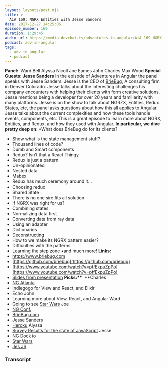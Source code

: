 ```yaml
---
layout: layouts/post.njk
title: >
  AiA 169: NGRX Entities with Jesse Sanders
date: 2017-12-27 14:25:06
episode_number: 169
duration: 1:29:45
audio_url: https://media.devchat.tv/adventures-in-angular/AiA_169_NGRX_Entities_with_Jesse_Sanders.mp3
podcast: adv-in-angular
tags:
  - adv_in_angular
  - podcast
---
```


**Panel:&nbsp;** Ward Bell Alyssa Nicoll Joe Eames John Charles Max Wood **Special Guests: Jesse Sanders** In the episode of Adventures in Angular the panel speaks with Jesse Sanders. Jesse is the CEO of [BrieBug](https://www.briebug.com), A consulting firm in Denver Colorado. Jesse talks about the interesting challenges his company encounters with helping their clients with form creative solutions. Jesse mentions being a developer for over 20 years and familiarity with many platforms. Jesse is on the show to talk about NGRZX, Entities, Redux States, etc, the panel asks questions about how this all applies to Angular. Jesse talks about the current complexities and how these tools handle events, components, etc. This is a great episode to learn more about NGRX, Entities, and Redux, and how they used with Angular. **In particular, we dive pretty deep on:** •What does BrieBug do for its clients?

- Show what is the state management stuff?
- Thousand lines of code?
- Dumb and Smart components
- Redux? Isn’t that a React Thingy
- Redux is just a pattern
- Un-opinionated
- Nested data
- Mabex
- Redux has much ceremony around it…
- Choosing redux
- Shared State
- There is no one sire fits all solution
- If NGRX was right for us?
- Combining states
- Normalizing data first
- Converting data from ray data
- Using an adapter
- Dictionaries
- Deconstructing
- How to we make its NGRX pattern easier?
- Difficulties with the patterns
- Learning the step zone
  •and much more! **Links:&nbsp;**
- https://www.briebug.com
- [https://github.com/briebug](https://github.com/briebug)
- [https://www.youtube.com/watch?v=pffEkpuZpPo](https://www.youtube.com/watch?v=pffEkpuZpPo)
- [Slides from presentation](http://briebug.github.io/presentations/conferences/2017/ng-mix/redux-modeling-state/#/)
  **Picks:\*\*** &nbsp;\*\*Charles
- [NG Atlanta](http://ng-atl.org)
- Indiegogo for View and React, and Elixir
- Echo
  John
- Learning more about View, React, and Angular
  Ward
- Going to see [Star Wars](http://www.starwars.com)
  Joe
- [NG Conf.](https://www.ng-conf.org)
- [BrieBug.com](http://BrieBug.com)
- Jesse Sanders
- [Heroku](https://www.heroku.com)
  Alyssa
- [Survey Results for the state of JavaScript](https://stateofjs.com)
  Jesse
- [NG Dock io](https://www.npmjs.com/package/ng-dock-panel)
- [Star Wars](http://www.starwars.com)
- [Jes JS](https://www.npmjs.com/package/node-jes)

### Transcript
